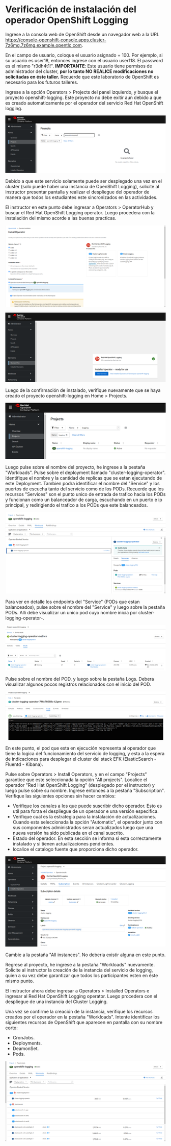 # Verificación de instalación del operador OpenShift Logging

Ingrese a la consola web de OpenShift desde un navegador web a la URL https://console-openshift-console.apps.cluster-7z6mg.7z6mg.example.opentlc.com.

En el campo de usuario, coloque el usuario asignado + 100. Por ejemplo, si su usuario es user18, entonces ingrese con el usuario user118. El password es el mismo "r3dh4t1!". **IMPORTANTE**: Este usuario tiene permisos de administrador del cluster, **por lo tanto NO REALICE modificaciones no solicitadas en éste taller.** Recuerde que este laboratorio de OpenShift es necesario para los futuros talleres.

Ingrese a la opción Operators > Projects del panel izquierdo, y busque el proyecto openshift-logging. Este proyecto no debe exitir aun debido a que es creado automaticamente por el operador del servicio Red Hat OpenShift logging.

![alt text](images/without_project.png?raw=true)

Debido a que este servicio solamente puede ser desplegado una vez en el cluster (solo puede haber una instancia de OpenShift Logging), solicite al instructor presentar pantalla y realizar el despliegue del operador de manera que todos los estudiantes este sincronizados en las actividades.

El instructor en este punto debe ingresar a Operators > OperatorHub y buscar el Red Hat OpenShift Logging operator. Luego procedera con la instalación del mismo acorde a las buenas practicas.

![alt text](images/install_operator.png?raw=true)

![alt text](images/success.png?raw=true)

Luego de la confirmación de instalado, verifique nuevamente que se haya creado el proyecto openshift-logging en Home > Projects.

![alt text](images/project.png?raw=true)

Luego pulse sobre el nombre del proyecto, he ingrese a la pestaña "Workloads". Pulse sobre el deployment llamado "cluster-logging-operator". Identifique el nombre y la cantidad de replicas que se estan ejecutando de este Deployment. Tambien podra identificar el nombre del "Service" y los puertos de escucha tanto del servicio como de los PODs. Recuerde que los recursos "Services" son el punto unico de entrada de trafico hacia los PODs y funcionan como un balanceador de carga, escuchando en un puerto e ip principal, y redirigiendo el trafico a los PODs que este balanceados.

![alt text](images/workloads.png?raw=true)

Para ver en detalle los endpoints del "Service" (PODs que estan balanceados), pulse sobre el nombre del "Service" y luego sobre la pestaña PODs. Allí debe visualizar un unico pod cuyo nombre inicia por cluster-logging-operator-.

![alt text](images/service_pods.png?raw=true)

Pulse sobre el nombre del POD, y luego sobre la pestaña Logs. Debera visualizar algunos pocos registros relacionados con el inicio del POD.

![alt text](images/logs.png?raw=true)

En este punto, el pod que esta en ejecución representa al operador que tiene la logica del funcionamiento del servicio de logging, y esta a la espera de indicaciones para desplegar el cluster del stack EFK (ElasticSearch - Fluentd - Kibana).

Pulse sobre Operators > Install Operators, y en el campo "Projects" garantice que este seleccionada la opción "All projects". Localice el operador "Red Hat OpenShift Logging" (desplegado por el instructor) y luego pulse sobre su nombre. Ingrese entonces a la pestaña "Subscription". Verifique las siguientes opciones sin hacer cambios:

* Verifique los canales a los que puede suscribir dicho operador. Esto es util para forza el despliegue de un operador e una versión especifica.
* Verifique cual es la estrategia para la instalación de actualizaciones. Cuando esta seleccionada la opción "Automatic", el operador junto con sus componentes administrados seran actualizados luego que una nueva versión ha sido publicada en el canal suscrito.
* Estado del operador. En esta sección se informa si esta correctamente instalado y si tienen actualizaciones pendientes.
* localice el catalogo fuente que proporciona dicho operador. 

![alt text](images/subs.png?raw=true)

Cambie a la pestaña "All instances". No deberia existir alguna en este punto.

Regrese al proyecto, he ingrese a la pestaña "Workloads" nuevamente. Solicite al instructor la creación de la instancia del servicio de logging, quien a su vez debe garantizar que todos los participantes esten en éste mismo punto.

El instructor ahora debe ingresar a Operators > Installed Operators e ingresar al Red Hat OpenShift Logging operator. Luego procedera con el despliegue de una instancia del Cluster Logging. 

Una vez se confirme la creación de la instancia, verifique los recursos creados por el operador en la pestaña "Workloads". Intente identificar los siguientes recursos de OpenShift que aparecen en pantalla con su nombre corto:

* CronJobs.
* Deployments.
* DeamonSet.
* Pods.

![alt text](images/resources.png?raw=true)

